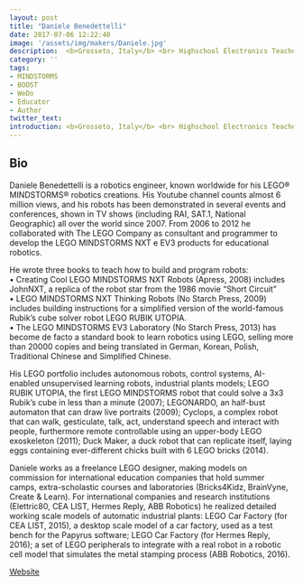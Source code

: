 ```yaml
---
layout: post
title: "Daniele Benedettelli"
date: 2017-07-06 12:22:40
image: '/assets/img/makers/Daniele.jpg'
description:  <b>Grosseto, Italy</b> <br> Highschool Electronics Teacher, Freelance LEGO Designer
category: ''
tags:
- MINDSTORMS
- BOOST
- WeDo
- Educator
- Author
twitter_text:
introduction: <b>Grosseto, Italy</b> <br> Highschool Electronics Teacher, Freelance LEGO Designer
---
```




## Bio


Daniele Benedettelli is a robotics engineer, known worldwide for his LEGO® MINDSTORMS® robotics creations. His Youtube channel counts almost 6 million views, and his robots has been demonstrated in several events and conferences, shown in TV shows (including RAI, SAT.1, National Geographic) all over the world since 2007.
From 2006 to 2012 he collaborated with The LEGO Company as consultant and programmer to develop the LEGO MINDSTORMS NXT e EV3 products for educational robotics.

He wrote three books to teach how to build and program robots: <br>
• Creating Cool LEGO MINDSTORMS NXT Robots (Apress, 2008) includes JohnNXT, a replica of the robot star from the 1986 movie “Short Circuit”<br>
• LEGO MINDSTORMS NXT Thinking Robots (No Starch Press, 2009) includes building instructions for a simplified version of the world-famous Rubik’s cube solver robot LEGO RUBIK UTOPIA. <br>
• The LEGO MINDSTORMS EV3 Laboratory (No Starch Press, 2013) has become de facto a standard book to learn robotics using LEGO, selling more than 20000 copies and being translated in German, Korean, Polish, Traditional Chinese and Simplified Chinese.<br>

His LEGO portfolio includes autonomous robots, control systems, AI-enabled unsupervised learning robots, industrial plants models; LEGO RUBIK UTOPIA, the first LEGO MINDSTORMS robot that could solve a 3x3 Rubik’s cube in less than a minute (2007); LEGONARDO, an half-bust automaton that can draw live portraits (2009); Cyclops, a complex robot that can walk, gesticulate, talk, act, understand speech and interact with people, furthermore remote controllable using an upper-body LEGO exoskeleton (2011); Duck Maker, a duck robot that can replicate itself, laying eggs containing ever-different chicks built with 6 LEGO bricks (2014).

Daniele works as a freelance LEGO designer, making models on commission for international education companies that hold summer camps, extra-scholastic courses and laboratories (Bricks4Kidz, BrainVyne, Create & Learn). For international companies and research institutions (Elettric80, CEA LIST, Hermes Reply, ABB Robotics) he realized detailed working scale models of automatic industrial plants: LEGO Car Factory (for CEA LIST, 2015), a desktop scale model of a car factory, used as a test bench for the Papyrus software; LEGO Car Factory (for Hermes Reply, 2016); a set of LEGO peripherals to integrate with a real robot in a robotic cell model that simulates the metal stamping process (ABB Robotics, 2016).


[Website](http://robotics.benedettelli.com/)

